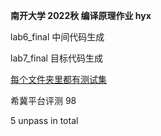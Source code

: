 **南开大学 2022秋 编译原理作业 hyx**

lab6_final 中间代码生成

lab7_final 目标代码生成

<u>每个文件夹里都有测试集</u>

希冀平台评测 98

5 unpass in total